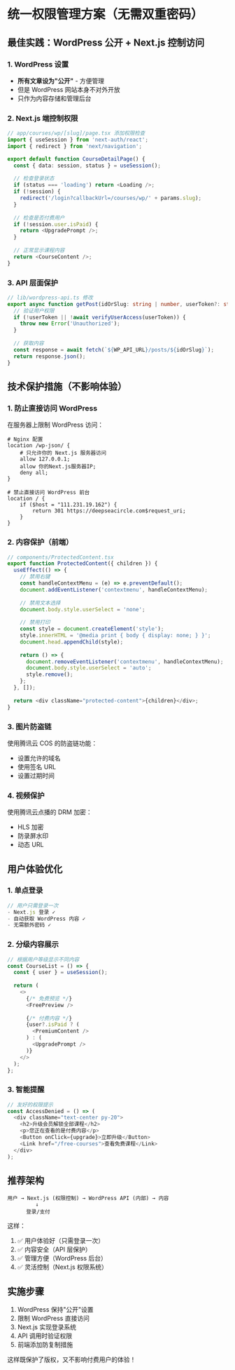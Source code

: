 # 统一权限管理方案（无需双重密码）

## 最佳实践：WordPress 公开 + Next.js 控制访问

### 1. WordPress 设置
- **所有文章设为"公开"** - 方便管理
- 但是 WordPress 网站本身不对外开放
- 只作为内容存储和管理后台

### 2. Next.js 端控制权限

```typescript
// app/courses/wp/[slug]/page.tsx 添加权限检查
import { useSession } from 'next-auth/react';
import { redirect } from 'next/navigation';

export default function CourseDetailPage() {
  const { data: session, status } = useSession();
  
  // 检查登录状态
  if (status === 'loading') return <Loading />;
  if (!session) {
    redirect('/login?callbackUrl=/courses/wp/' + params.slug);
  }
  
  // 检查是否付费用户
  if (!session.user.isPaid) {
    return <UpgradePrompt />;
  }
  
  // 正常显示课程内容
  return <CourseContent />;
}
```

### 3. API 层面保护

```typescript
// lib/wordpress-api.ts 修改
export async function getPost(idOrSlug: string | number, userToken?: string): Promise<WPPost> {
  // 验证用户权限
  if (!userToken || !await verifyUserAccess(userToken)) {
    throw new Error('Unauthorized');
  }
  
  // 获取内容
  const response = await fetch(`${WP_API_URL}/posts/${idOrSlug}`);
  return response.json();
}
```

## 技术保护措施（不影响体验）

### 1. 防止直接访问 WordPress
在服务器上限制 WordPress 访问：

```nginx
# Nginx 配置
location /wp-json/ {
    # 只允许你的 Next.js 服务器访问
    allow 127.0.0.1;
    allow 你的Next.js服务器IP;
    deny all;
}

# 禁止直接访问 WordPress 前台
location / {
    if ($host = "111.231.19.162") {
        return 301 https://deepseacircle.com$request_uri;
    }
}
```

### 2. 内容保护（前端）

```typescript
// components/ProtectedContent.tsx
export function ProtectedContent({ children }) {
  useEffect(() => {
    // 禁用右键
    const handleContextMenu = (e) => e.preventDefault();
    document.addEventListener('contextmenu', handleContextMenu);
    
    // 禁用文本选择
    document.body.style.userSelect = 'none';
    
    // 禁用打印
    const style = document.createElement('style');
    style.innerHTML = '@media print { body { display: none; } }';
    document.head.appendChild(style);
    
    return () => {
      document.removeEventListener('contextmenu', handleContextMenu);
      document.body.style.userSelect = 'auto';
      style.remove();
    };
  }, []);
  
  return <div className="protected-content">{children}</div>;
}
```

### 3. 图片防盗链
使用腾讯云 COS 的防盗链功能：
- 设置允许的域名
- 使用签名 URL
- 设置过期时间

### 4. 视频保护
使用腾讯云点播的 DRM 加密：
- HLS 加密
- 防录屏水印
- 动态 URL

## 用户体验优化

### 1. 单点登录
```typescript
// 用户只需登录一次
- Next.js 登录 ✓
- 自动获取 WordPress 内容 ✓
- 无需额外密码 ✓
```

### 2. 分级内容展示
```typescript
// 根据用户等级显示不同内容
const CourseList = () => {
  const { user } = useSession();
  
  return (
    <>
      {/* 免费预览 */}
      <FreePreview />
      
      {/* 付费内容 */}
      {user?.isPaid ? (
        <PremiumContent />
      ) : (
        <UpgradePrompt />
      )}
    </>
  );
};
```

### 3. 智能提醒
```typescript
// 友好的权限提示
const AccessDenied = () => (
  <div className="text-center py-20">
    <h2>升级会员解锁全部课程</h2>
    <p>您正在查看的是付费内容</p>
    <Button onClick={upgrade}>立即升级</Button>
    <Link href="/free-courses">查看免费课程</Link>
  </div>
);
```

## 推荐架构

```
用户 → Next.js (权限控制) → WordPress API (内部) → 内容
         ↓
      登录/支付
```

这样：
1. ✅ 用户体验好（只需登录一次）
2. ✅ 内容安全（API 层保护）
3. ✅ 管理方便（WordPress 后台）
4. ✅ 灵活控制（Next.js 权限系统）

## 实施步骤

1. WordPress 保持"公开"设置
2. 限制 WordPress 直接访问
3. Next.js 实现登录系统
4. API 调用时验证权限
5. 前端添加防复制措施

这样既保护了版权，又不影响付费用户的体验！